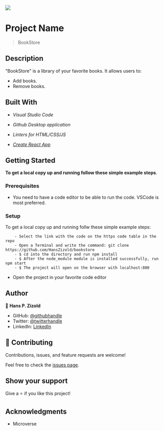 ![](https://img.shields.io/badge/Microverse-blueviolet)

# Project Name

> BookStore

## Description

"BookStore" is a library of your favorite books. It allows users to:

- Add books.
- Remove books.

## Built With

- *Visual Studio Code*

- *Github Desktop application*

- *Linters for HTML/CSS/JS*

- *[Create React App](https://github.com/facebook/create-react-app)*

## Getting Started

**To get a local copy up and running follow these simple example steps**.

### Prerequisites

- You need to have a code editor to be able to run the code. VSCode is most preferred.

### Setup

To get a local copy up and running follw these simple example steps:

```
    - Select the link with the code on the https code table in the repo
    - Open a Terminal and write the command: git clone https://github.com/HansZizold/bookstore
    - $ cd into the directory and run npm install
    - $ After the node_module module is installed successfully, run npm start
    - $ The project will open on the browser with localhost:800
```
- Open the project in your favorite code editor

## Author

👤 **Hans P. Zizold**

- GitHub: [@githubhandle](https://github.com/HansZizold)
- Twitter: [@twitterhandle](https://twitter.com/hanzio27)
- LinkedIn: [LinkedIn](https://www.linkedin.com/in/hans-paul-zizold-37129037/)

## 🤝 Contributing

Contributions, issues, and feature requests are welcome!

Feel free to check the [issues page](https://github.com/HansZizold/bookstore/issues).

## Show your support

Give a ⭐️ if you like this project!

## Acknowledgments

- Microverse

